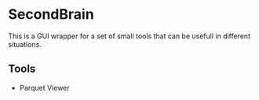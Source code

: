 # SecondBrain

This is a GUI wrapper for a set of small tools that can be usefull in different situations.

## Tools
- Parquet Viewer